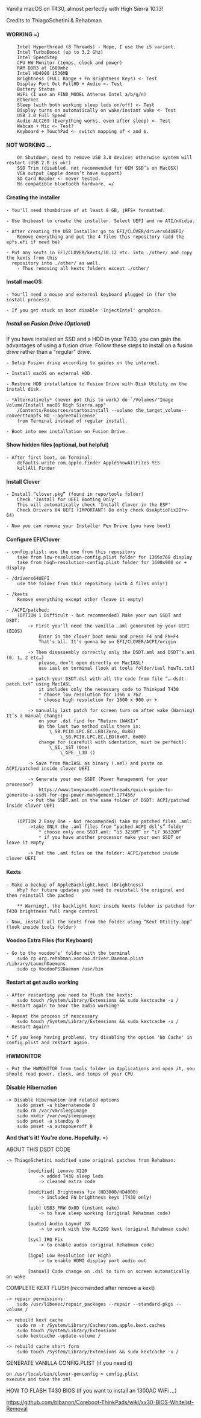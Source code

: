 Vanilla macOS on T430, almost perfectly with High Sierra 10.13!


Credits to ThiagoSchetini & Rehabman 


#### WORKING =)
        Intel Hyperthread (8 Threads) - Nope, I use the i5 variant.
        Intel TurboBoost (up to 3.2 Ghz)
        Intel SpeedStep 
        CPU HW Monitor (temps, clock and power) 
        RAM DDR3 at 1600mhz
        Intel HD4000 1536MB
        Brightness (FULL Range + Fn Brightness Keys) <- Test
        Display Port Out FullHD + Audio <- Test
        Battery Status
        WiFi (I use an FIND_MODEL Atheros Intel a/b/g/n)
        Ethernet
        Sleep (with both working sleep leds on/off) <- Test
        Display turns on automatically on wake/instant wake	<- Test
        USB 3.0 Full Speed
        Audio ALC269 (Everything works, even after sleep) <- Test
        Webcam + Mic <- Test?
        Keyboard + TouchPad <- switch mapping of < and $.


#### NOT WORKING ...
        On Shutdown, need to remove USB 3.0 devices otherwise system will restart (USB 2.0 is ok!)
        SSD Trim (disabled. not recommended for OEM SSD’s on MacOSX) 
        VGA output (apple doesn’t have support)
        SD Card Reader <- never tested.
		No compatible bluetooth hardware. =/



#### Creating the installer
	- You'll need thumbdrive of at least 8 GB, jHFS+ formatted.
	
    - Use Unibeast to create the installer. Select UEFI and no ATI/nVidia.
    
	- After creating the USB Installer go to EFI/CLOVER/drivers64UEFI/
		Remove everything and put the 4 files this repository (add the apfs.efi if need be)
	
	- Put any kexts in EFI/CLOVER/kexts/10.12 etc. into ./other/ and copy the kexts from this
	  repository into ./other/ as well.
		- Thus removing all kexts folders except ./other/


#### Install macOS
    - You'll need a mouse and external keyboard plugged in (for the install process).
    
	- If you get stuck on boot disable 'InjectIntel' graphics.

##### Install on Fusion Drive (Optional)
If you have installed an SSD and a HDD in your T430, you can gain the advantages of using a fusion drive. Follow these steps to install on a fusion drive rather than a "regular" drive.

	- Setup Fusion drive according to guides on the internet.
	
	- Install macOS on external HDD.
    
	- Restore HDD installation to Fusion Drive with Disk Utility on the install disk.
    
	- *Alternatively* (never got this to work) do `/Volumes/"Image Volume/Install macOS High Sierra.app"
    	/Contents/Resources/startosinstall --volume the_target_volume--converttoapfs NO --agreetolicense`
    	from Terminal instead of regular install.
    
	- Boot into new installation on Fusion Drive.

	
#### Show hidden files (optional, but helpful)
	- After first boot, on Terminal:
    	defaults write com.apple.finder AppleShowAllFiles YES
		killAll Finder


#### Install Clover

	- Install “clover.pkg” (found in repo/tools folder)
    	Check 'Install for UEFI Booting Only'
		This will automatically check 'Install Clover in the ESP'
		Check Drivers 64 UEFI (IMPORTANT! Do only check OsxAptioFix2Drv-64)

	- Now you can remove your Installer Pen Drive (you have boot)


#### Configure EFI/Clover
	- config.plist: use the one from this repository
        take from low-resolution-config.plist folder for 1366x768 display
		take from high-resolution-config.plist folder for 1600x900 or + display

	- /drivers64UEFI
		use the folder from this repository (with 4 files only!)

	- /kexts
		Remove everything except other (leave it empty)

	- /ACPI/patched:
		(OPTION 1 Difficult - but recommended) Make your own SSDT and DSDT:
			-> First you'll need the vanilla .aml generated by your UEFI (BIOS)
				Enter in the clover boot menu and press F4 and FN+F4
				That’s all. It’s gonna be on EFI/CLOVER/ACPI/origin

			-> Them disassembly correctly only the DSDT.aml and DSDT’s.aml (0, 1, 2 etc…)
				please, don’t open directly on MacIASL!
				use iasl on terminal (look at tools folder/iasl howTo.txt)
			
			-> patch your DSDT.dsl with all the code from file “…-dsdt-patch.txt” using MacIASL
				it includes only the necessary code to Thinkpad T430
				* choose low resolution for 1366 x 762
				* choose high resolution for 1600 x 900 or +

			-> manually last patch for screen turn on after wake (Warning! It’s a manual change)
				on your .dsl find for “Return (WAKI)”
				On the last two method calls there is:
					\_SB.PCI0.LPC.EC.LED(Zero, 0x80)
    					\_SB.PCI0.LPC.EC.LED(0x07, 0x00)
				change for (carefull with identation, must be perfect):
					\_SI._SST (One)
        				\_GPE._L1D ()
			
			-> Save from MacIASL as binary (.aml) and paste on ACPI/patched inside clover UEFI

			-> Generate your own SSDT (Power Management for your processor)
				https://www.tonymacx86.com/threads/quick-guide-to-generate-a-ssdt-for-cpu-power-management.177456/
			-> Put the SSDT.aml on the same folder of DSDT: ACPI/patched inside clover UEFI
			

		(OPTION 2 Easy One - Not recommended) take my patched files .aml:
	 		->take ONLY the .aml files from “pached ACPI dsl’s” folder 
				* choose only one SSDT.aml: “i5 3230M” or “i7 3632QM”
				* if you have another processor make your own SSDT or leave it empty

			-> Put the .aml files on the folder: ACPI/patched inside clover UEFI

#### Kexts

	- Make a beckup of AppleBacklight.kext (Brightness)
		Why? for future updates you need to reinstall the original and then reinstall the pached

		** Warning!, the backlight kext inside kexts folder is patched for T430 brightness full range control

	- Now, install all the kexts from the folder using “Kext Utility.app” (look inside tools folder)
	
#### Voodoo Extra Files (for Keyboard)

	- Go to the voodoo's' folder with the terminal
		sudo cp org.rehabman.voodoo.driver.Daemon.plist /Library/LaunchDaemons
		sudo cp VoodooPS2Daemon /usr/bin


#### Restart at get audio working

	- After restarting you need to flush the kexts:
		sudo touch /System/Library/Extensions && sudo kextcache -u /
	- Restart again to hear the audio working!

	- Repeat the process if nescessary
		sudo touch /System/Library/Extensions && sudo kextcache -u /
	- Restart Again!
	
	* If you keep having problems, try disabling the option 'No Cache' in config.plist and restart again.	


#### HWMONITOR
	- Put the HWMONITOR from tools folder in Applications and open it, you should read power, clock, and temps of your CPU


#### Disable Hibernation
	-> Disable Hibernation and related options
        sudo pmset -a hibernatemode 0
        sudo rm /var/vm/sleepimage
        sudo mkdir /var/vm/sleepimage
        sudo pmset -a standby 0
        sudo pmset -a autopoweroff 0
		
**And that's it! You're done. Hopefully.** =)


ABOUT THIS DSDT CODE 

    -> ThiagoSchetini modified some original patches from Rehabman:

			[modified] Lenovo X220 
				-> added T430 sleep leds
				-> cleaned extra code

			[modified] Brightness fix (HD3000/HD4000)
				-> included FN brightness keys (T430 only) 

			[usb] USB3_PRW 0x0D (instant wake)
				-> to have sleep working (original Rehabman code)

			[audio] Audio Layout 28
				-> to work with the ALC269 kext (original Rehabman code)

			[sys] IRQ Fix
				-> to enable audio (original Rehabman code)

			[igpu] Low Resolution (or High)
				-> to enable HDMI display port audio out

			[manual] Code change on .dsl to turn on screen automatically on wake


COMPLETE KEXT FLUSH (recomended after remove a kext)

	-> repair permissions:
        sudo /usr/libexec/repair_packages --repair --standard-pkgs --volume /
	
    -> rebuild kext cache
        sudo rm -r /System/Library/Caches/com.apple.kext.caches
        sudo touch /System/Library/Extensions
        sudo kextcache -update-volume /

	-> rebuild cache short form
        sudo touch /System/Library/Extensions && sudo kextcache -u /


GENERATE VANILLA CONFIG.PLIST (if you need it)

	on /usr/local/bin/clover-genconfig > config.plist
	execute and take the xml

HOW TO FLASH T430 BIOS (if you want to install an 1300AC WiFi …)

https://github.com/bibanon/Coreboot-ThinkPads/wiki/xx30-BIOS-Whitelist-Removal
